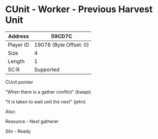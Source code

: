 
#  CUnit - Worker - Previous Harvest Unit
Address   | 59CD7C
----------|-------------
Player ID | 19078 (Byte Offset: 0)
Size 	  | 4
Length 	  | 1
SC:R      | Supported

CUnit pointer

"When there is a gather conflict" (bwapi)
"It is taken to wait unit the next" (jehn)

Also:
Resource - Next gatherer
Silo - Ready
